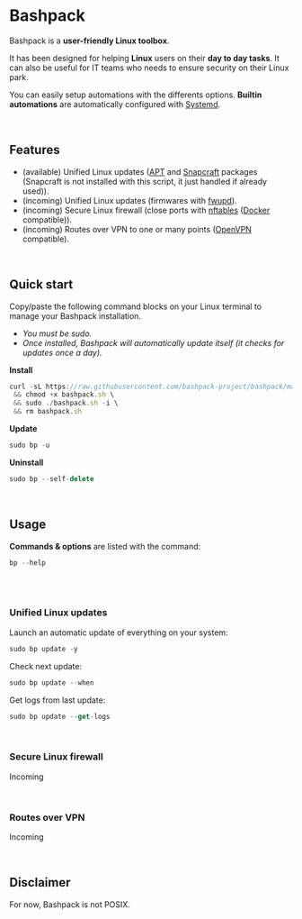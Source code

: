 # Bashpack

Bashpack is a **user-friendly Linux toolbox**.

It has been designed for helping **Linux** users on their **day to day tasks**.
It can also be useful for IT teams who needs to ensure security on their Linux park.

You can easily setup automations with the differents options.
**Builtin automations** are automatically configured with [Systemd](https://systemd.io/).

<br>

## Features
* (available)    Unified Linux updates ([APT](https://fr.wikipedia.org/wiki/Advanced_Packaging_Tool) and [Snapcraft](https://snapcraft.io/) packages (Snapcraft is not installed with this script, it just handled if already used)).
* (incoming)     Unified Linux updates (firmwares with [fwupd](https://github.com/fwupd/fwupd)).
* (incoming)     Secure Linux firewall (close ports with [nftables](https://wiki.nftables.org/wiki-nftables/index.php/Main_Page) ([Docker](https://www.docker.com/) compatible)).
* (incoming)     Routes over VPN to one or many points ([OpenVPN](https://openvpn.net/) compatible).

<br>

## Quick start
Copy/paste the following command blocks on your Linux terminal to manage your Bashpack installation.
* _You must be sudo._
* _Once installed, Bashpack will automatically update itself (it checks for updates once a day)._

**Install**
```javascript
curl -sL https://raw.githubusercontent.com/bashpack-project/bashpack/main/bashpack.sh -o bashpack.sh \
 && chmod +x bashpack.sh \
 && sudo ./bashpack.sh -i \
 && rm bashpack.sh
```

**Update**
```javascript
sudo bp -u
```

**Uninstall**
```javascript
sudo bp --self-delete
```

<br>

## Usage
**Commands & options** are listed with the command:
```javascript
bp --help
```
<br>


<br>

### Unified Linux updates
Launch an automatic update of everything on your system:
```javascript
sudo bp update -y
```
Check next update:
```javascript
sudo bp update --when
```
Get logs from last update:
```javascript
sudo bp update --get-logs
```

<br>


### Secure Linux firewall
Incoming

<br>


### Routes over VPN
Incoming

<br>


## Disclaimer
For now, Bashpack is not POSIX.